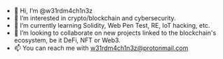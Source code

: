 - 👋 Hi, I’m @w31rdm4ch1n3z
- 👀 I’m interested in crypto/blockchain and cybersecurity.
- 🌱 I’m currently learning Solidity, Web Pen Test, RE, IoT hacking, etc.
- 💞️ I’m looking to collaborate on new projects linked to the blockchain's ecosystem, be it DeFi, NFT or Web3.
- 📫 You can reach me with w31rdm4ch1n3z@protonmail.com

<!---
w31rdm4ch1n3z/w31rdm4ch1n3z is a ✨ special ✨ repository because its `README.md` (this file) appears on your GitHub profile.
You can click the Preview link to take a look at your changes.
--->
